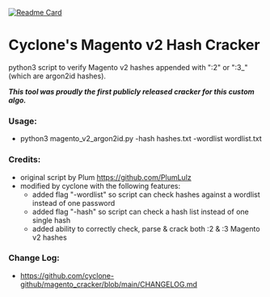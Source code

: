 [![Readme Card](https://github-readme-stats.vercel.app/api/pin/?username=cyclone-github&repo=magento_cracker&theme=gruvbox)](https://github.com/cyclone-github/)

# Cyclone's Magento v2 Hash Cracker
python3 script to verify Magento v2 hashes appended with ":2" or ":3_" (which are argon2id hashes).

_**This tool was proudly the first publicly released cracker for this custom algo.**_

### Usage:
- python3 magento_v2_argon2id.py -hash hashes.txt -wordlist wordlist.txt

### Credits:
- original script by Plum https://github.com/PlumLulz
- modified by cyclone with the following features:
  - added flag "-wordlist" so script can check hashes against a wordlist instead of one password
  - added flag "-hash" so script can check a hash list instead of one single hash
  - added ability to correctly check, parse & crack both :2 & :3 Magento v2 hashes

### Change Log:
- https://github.com/cyclone-github/magento_cracker/blob/main/CHANGELOG.md
